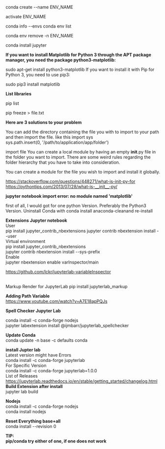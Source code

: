 conda create --name ENV_NAME

activate ENV_NAME

conda info --envs
conda env list

conda env remove -n ENV_NAME


conda install jupyter

**If you want to install Matplotlib for Python 3 through the APT package manager, you need the package python3-matplotlib:**

sudo apt-get install python3-matplotlib
If you want to install it with Pip for Python 3, you need to use pip3:

sudo pip3 install matplotlib


**List libraries**

pip list 

pip freeze  > file.txt



**Here are 3 solutions to your problem**

You can add the directory containing the file you with to import to your path and then import the file. like this
import sys  
sys.path.insert(0, '/path/to/application/app/folder')

import file
You can create a local module by having an empty __init__.py file in the folder you want to import. There are some weird rules regarding the folder hierarchy that you have to take into consideration.

You can create a module for the file you wish to import and install it globally.

https://stackoverflow.com/questions/448271/what-is-init-py-for
https://pythontips.com/2013/07/28/what-is-__init__-py/


**jupyter notebook import error: no module named 'matplotlib'**

first of all, I would got for one python Version. Preferably the Python3 Version. Uninstall Conda with conda install anaconda-cleanand re-install

**Extensions Jupyter notebook**<br>
User<br>
pip install jupyter_contrib_nbextensions
jupyter contrib nbextension install --user
<br>Virtual environment<br>
pip install jupyter_contrib_nbextensions <br>
jupyter contrib nbextension install --sys-prefix
<br>Enable<br>
jupyter nbextension enable varInspector/main


https://github.com/lckr/jupyterlab-variableInspector

<br>
Markup Render for JupyterLab
pip install jupyterlab_markup

**Adding Path Variable** <br>
https://www.youtube.com/watch?v=A7E18apPQJs

**Spell Checker Jupyter Lab**

conda install -c conda-forge nodejs<br>
jupyter labextension install @ijmbarr/jupyterlab_spellchecker


**Update Conda** <br>
conda update -n base -c defaults conda 

**install Jupter lab**<br>
Latest version might have Errors <br>
conda install -c conda-forge jupyterlab
<br> For Specific Version <br>
conda install -c conda-forge jupyterlab=1.0.0
<br> List of Releases <br>
https://jupyterlab.readthedocs.io/en/stable/getting_started/changelog.html
<br>**Build Extension after install**<br>
jupyter lab build



**Nodejs** <br>
conda install -c conda-forge nodejs
<br>
conda install nodejs

**Reset Everything base+all**<br>
conda install --revision 0
 <br>


**TIP:** <br>
**pip/conda try either of one, if one does not work**

